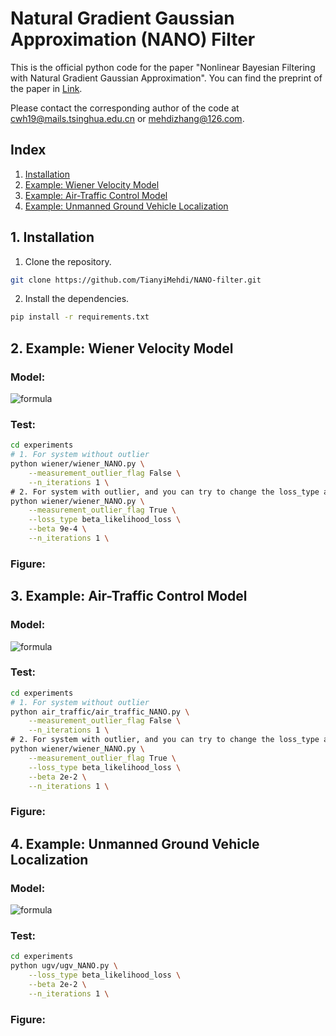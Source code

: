 # Natural Gradient Gaussian Approximation (NANO) Filter

This is the official python code for the paper "Nonlinear Bayesian Filtering with Natural Gradient Gaussian Approximation". You can find the preprint of the paper in [Link](https://arxiv.org/pdf/2410.15832v1). 

Please contact the corresponding author of the code at cwh19@mails.tsinghua.edu.cn or mehdizhang@126.com.

## Index

1. [Installation](#1-installation)
2. [Example: Wiener Velocity Model](#2-example-wiener-velocity-model)
3. [Example: Air-Traffic Control Model](#3-example-air-traffic-control-model)
4. [Example: Unmanned Ground Vehicle Localization](#4-example-unmanned-ground-vehicle-localization)

## 1. Installation

1. Clone the repository.

```bash
git clone https://github.com/TianyiMehdi/NANO-filter.git
```

2. Install the dependencies.

```bash
pip install -r requirements.txt
```

## 2. Example: Wiener Velocity Model
### Model:
![formula](./figures/formulas/wiener.png)

### Test:
```bash
cd experiments
# 1. For system without outlier
python wiener/wiener_NANO.py \
    --measurement_outlier_flag False \
    --n_iterations 1 \
# 2. For system with outlier, and you can try to change the loss_type and loss hyperparameters to see the difference 
python wiener/wiener_NANO.py \
    --measurement_outlier_flag True \
    --loss_type beta_likelihood_loss \
    --beta 9e-4 \
    --n_iterations 1 \
```
### Figure:

## 3. Example: Air-Traffic Control Model
### Model:
![formula](./figures/formulas/air_traffic.png)

### Test:
```bash
cd experiments
# 1. For system without outlier
python air_traffic/air_traffic_NANO.py \
    --measurement_outlier_flag False \
    --n_iterations 1 \
# 2. For system with outlier, and you can try to change the loss_type and loss hyperparameters to see the difference 
python wiener/wiener_NANO.py \
    --measurement_outlier_flag True \
    --loss_type beta_likelihood_loss \
    --beta 2e-2 \
    --n_iterations 1 \
```

### Figure:

## 4. Example: Unmanned Ground Vehicle Localization
### Model:
![formula](./figures/formulas/ugv.png)

### Test:
```bash
cd experiments
python ugv/ugv_NANO.py \
    --loss_type beta_likelihood_loss \
    --beta 2e-2 \
    --n_iterations 1 \
```
### Figure:

